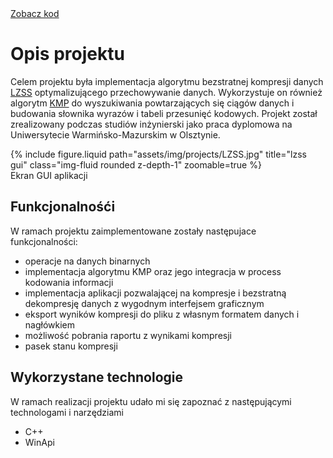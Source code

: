<div class="links">
  <a href="https://github.com/Ziumper/LZSS" class="btn btn-amber btn-sm z-depth-0" role="button">Zobacz kod <i class="fa-brands fa-github"></i></a>
</div>

# Opis projektu

Celem projektu była implementacja algorytmu bezstratnej kompresji danych [LZSS](https://en.wikipedia.org/wiki/Lempel%E2%80%93Ziv%E2%80%93Storer%E2%80%93Szymanski)  optymalizującego przechowywanie danych. Wykorzystuje on również algorytm [KMP](https://en.wikipedia.org/wiki/Knuth%E2%80%93Morris%E2%80%93Pratt_algorithm) do wyszukiwania powtarzających się ciągów danych i budowania słownika wyrazów i tabeli przesunięć kodowych.
Projekt został zrealizowany podczas studiów inżynierski jako praca dyplomowa na Uniwersytecie Warmińsko-Mazurskim w Olsztynie.

<div class="row justify-content-sm-center">
    <div class="col-sm-8 mt-3 mt-md-0">
        {% include figure.liquid path="assets/img/projects/LZSS.jpg" title="lzss gui" class="img-fluid rounded z-depth-1" zoomable=true %}
    </div>
</div>
<div class="caption">
    Ekran GUI aplikacji
</div>

## Funkcjonalnośći

W ramach projektu zaimplementowane zostały następujace funkcjonalności:

- operacje na danych binarnych
- implementacja algorytmu KMP oraz jego integracja w process kodowania informacji
- implementacja aplikacji pozwalającej na kompresje i bezstratną dekompresję danych z wygodnym interfejsem graficznym
- eksport wyników kompresji do pliku z własnym formatem danych i nagłówkiem
- możliwość pobrania raportu z wynikami kompresji
- pasek stanu kompresji

## Wykorzystane technologie

W ramach realizacji projektu udało mi się zapoznać z następującymi technologami i narzędziami
- C++
- WinApi